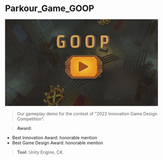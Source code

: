 # Parkour_Game_GOOP

[![Everything Is AWESOME](https://github.com/punkfulw/Parkour_Game_GOOP/blob/main/img/thumb.png)](https://www.youtube.com/watch?v=pvrQ9fpa9MQ)
<p></p>

> Our gameplay demo for the contest of "2022 Innovation Game Design Competition".  

> **Award:**     
  - Best Innovation Award: honorable mention     
  - Best Game Design Award: honorable mention  
  
> **Tool:**     Unity Engine, C#,
